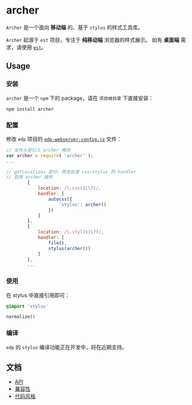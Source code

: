 # archer

`Archer` 是一个面向 **移动端** 的、基于 `stylus` 的样式工具库。

`Archer` 起源于 `est` 项目，专注于 **纯移动端** 浏览器的样式展示。
如有 **桌面端** 需求，请使用 [`est`](http://ecomfe.github.io/est/)。

## Usage

### 安装

`archer` 是一个 `npm` 下的 package，请在 `项目根目录` 下直接安装：

    npm install archer

### 配置

修改 `edp` 项目的 [`edp-webserver-config.js`](demo/edp-webserver-config.js) 文件：

```javascript
// 文件头部引入 archer 模块
var archer = require( 'archer' );
...

// getLocations 部分，修改处理 css/stylus 的 handler
// 启用 archer 插件
        {
            location: /\.css($|\?)/, 
            handler: [
                autocss({
                    'stylus': archer()
                })
            ]
        },
        { 
            location: /\.styl($|\?)/, 
            handler: [
                file(),
                stylus(archer())
            ]
        },
        ...
```

### 使用

在 stylus 中直接引用即可：

```css
@import 'stylus'

normalize()
```

### 编译

`edp` 的 `stylus` 编译功能正在开发中，将在近期支持。

## 文档

- [API](doc/api.md)
- [兼容性](doc/compatibility.md)
- [代码风格](doc/code-style.md)
